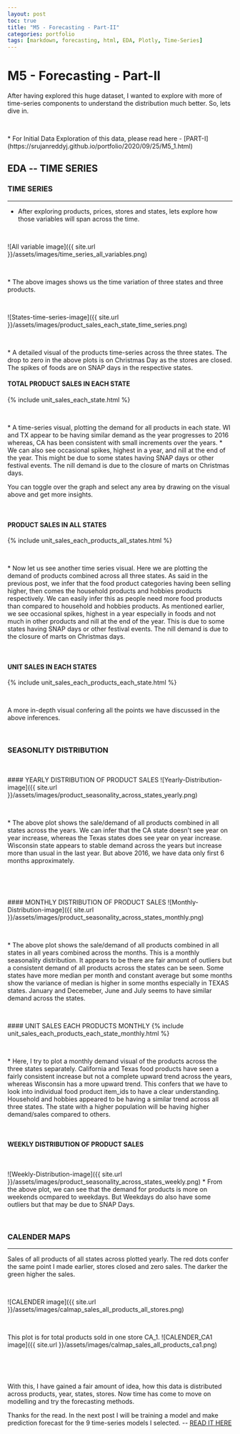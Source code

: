 ```yaml
---
layout: post
toc: true
title: "M5 - Forecasting - Part-II"
categories: portfolio
tags: [markdown, forecasting, html, EDA, Plotly, Time-Series]
---
```


# M5 - Forecasting - Part-II

After having explored this huge dataset, I wanted to explore with more of time-series components to understand the distribution much better. So, lets dive in. 
<p>&nbsp;</p>
* For Initial Data Exploration of this data, please read here - [PART-I](https://srujanreddyj.github.io/portfolio/2020/09/25/M5_1.html)

## EDA -- TIME SERIES


### TIME SERIES
---
* After exploring products, prices, stores and states, lets explore how those variables will span across the time. 
<p>&nbsp;</p>
![All variable image]({{ site.url }}/assets/images/time_series_all_variables.png)
<p>&nbsp;</p>
* The above images shows us the time variation of three states and three products. 
<p>&nbsp;</p>
![States-time-series-image]({{ site.url }}/assets/images/product_sales_each_state_time_series.png)
<p>&nbsp;</p>
* A detailed visual of the products time-series across the three states. The drop to zero in the above plots is on Christmas Day as the stores are closed. The spikes of foods are on SNAP days in the respective states. 


#### TOTAL PRODUCT SALES IN EACH STATE
{% include unit_sales_each_state.html %}
<p>&nbsp;</p>
* A time-series visual, plotting the demand for all products in each state. WI and TX appear to be having similar demand as the year progresses to 2016 whereas, CA has been consistent with small increments over the years.
* We can also see occasional spikes, highest in a year, and nill at the end of the year. This might be due to some states having SNAP days or other festival events. The nill demand is due to the closure of marts on Christmas days. 

You can toggle over the graph and select any area by drawing on the visual above and get more insights.
<p>&nbsp;</p>

#### PRODUCT SALES IN ALL STATES
{% include unit_sales_each_products_all_states.html %}
<p>&nbsp;</p>
* Now let us see another time series visual. Here we are plotting the demand of products combined across all three states. As said in the previous post, we infer that the food product categories having been selling higher, then comes the household products and hobbies products respectively. We can easily infer this as people need more food products than compared to household and hobbies products. As mentioned earlier, we see occasional spikes, highest in a year especially in foods and not much in other products and nill at the end of the year. This is due to some states having SNAP days or other festival events. The nill demand is due to the closure of marts on Christmas days. 
<p>&nbsp;</p>

#### UNIT SALES IN EACH STATES
{% include unit_sales_each_products_each_state.html %}
<p>&nbsp;</p>
A more in-depth visual confering all the points we have discussed in the above inferences.
<p>&nbsp;</p>






### SEASONLITY DISTRIBUTION
<p>&nbsp;</p>
#### YEARLY DISTRIBUTION OF PRODUCT SALES
![Yearly-Distribution-image]({{ site.url }}/assets/images/product_seasonality_across_states_yearly.png)
<p>&nbsp;</p>
* The above plot shows the sale/demand of all products combined in all states across the years. We can infer that the CA state doesn't see year on year increase, whereas the Texas states does see year on year increase. Wisconsin state appears to stable demand across the years but increase more than usual in the last year. But above 2016, we have data only first 6 months approximately.
<p>&nbsp;</p>

<p>&nbsp;</p>
#### MONTHLY DISTRIBUTION OF PRODUCT SALES
![Monthly-Distribution-image]({{ site.url }}/assets/images/product_seasonality_across_states_monthly.png)
<p>&nbsp;</p>
* The above plot shows the sale/demand of all products combined in all states in all years combined across the months. This is a monthly seasonality distribution. It appears to be there are fair amount of outliers but a consistent demand of all products across the states can be seen. Some states have more median per month and constant average but some months show the variance of median is higher in some months especially in TEXAS states. January and Decemeber, June and July seems to have similar demand across the states.
<p>&nbsp;</p>
#### UNIT SALES EACH PRODUCTS MONTHLY
{% include unit_sales_each_products_each_state_monthly.html %}
<p>&nbsp;</p>
* Here, I try to plot a monthly demand visual of the products across the three states separately. California and Texas food products have seen a fairly consistent increase but not a complete upward trend across the years, whereas Wisconsin has a more upward trend. This confers that we have to look into individual food product item_ids to have a clear understanding. Household and hobbies appeared to be having a similar trend across all three states. The state with a higher population will be having higher demand/sales compared to others. 
<p>&nbsp;</p>

#### WEEKLY DISTRIBUTION OF PRODUCT SALES
<p>&nbsp;</p>
![Weekly-Distribution-image]({{ site.url }}/assets/images/product_seasonality_across_states_weekly.png)
* From the above plot, we can see that the demand for products is more on weekends ocmpared to weekdays. But Weekdays do also have some outliers but that may be due to SNAP Days. 
<p>&nbsp;</p>


### CALENDER MAPS
---
Sales of all products of all states across plotted yearly. The red dots confer the same point I made earlier, stores closed and zero sales. The darker the green higher the sales.
<p>&nbsp;</p>
![CALENDER image]({{ site.url }}/assets/images/calmap_sales_all_products_all_stores.png)
<p>&nbsp;</p>
This plot is for total products sold in one store CA_1.
![CALENDER_CA1 image]({{ site.url }}/assets/images/calmap_sales_all_products_ca1.png)
<p>&nbsp;</p>

<p>&nbsp;</p>
With this, I have gained a fair amount of idea, how this data is distributed across products, year, states, stores. Now time has come to move on modelling and try the forecasting methods.

Thanks for the read. In the next post I will be training a model and make prediction forecast for the 9 time-series models I selected. -- [READ IT HERE](https://srujanreddyj.github.io/portfolio/2020/09/27/M5_31.html)







